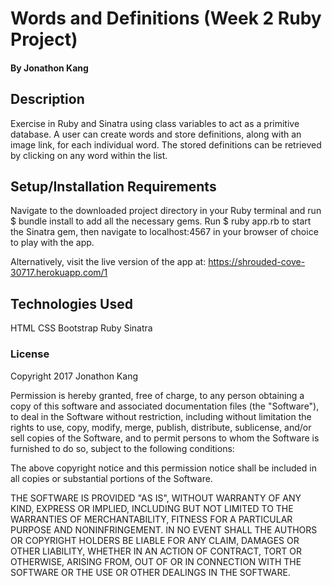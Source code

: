 # Words and Definitions (Week 2 Ruby Project)

#### By Jonathon Kang

## Description

Exercise in Ruby and Sinatra using class variables to act as a primitive database. A user can create words and store definitions, along with an image link, for each individual word. The stored definitions can be retrieved by clicking on any word within the list.

## Setup/Installation Requirements

Navigate to the downloaded project directory in your Ruby terminal and run $ bundle install to add all the necessary gems. Run $ ruby app.rb to start the Sinatra gem, then navigate to localhost:4567 in your browser of choice to play with the app.

Alternatively, visit the live version of the app at:
https://shrouded-cove-30717.herokuapp.com/1

## Technologies Used

HTML
CSS
Bootstrap
Ruby
Sinatra

### License

Copyright 2017 Jonathon Kang

Permission is hereby granted, free of charge, to any person obtaining a copy of this software and associated documentation files (the "Software"), to deal in the Software without restriction, including without limitation the rights to use, copy, modify, merge, publish, distribute, sublicense, and/or sell copies of the Software, and to permit persons to whom the Software is furnished to do so, subject to the following conditions:

The above copyright notice and this permission notice shall be included in all copies or substantial portions of the Software.

THE SOFTWARE IS PROVIDED "AS IS", WITHOUT WARRANTY OF ANY KIND, EXPRESS OR IMPLIED, INCLUDING BUT NOT LIMITED TO THE WARRANTIES OF MERCHANTABILITY, FITNESS FOR A PARTICULAR PURPOSE AND NONINFRINGEMENT. IN NO EVENT SHALL THE AUTHORS OR COPYRIGHT HOLDERS BE LIABLE FOR ANY CLAIM, DAMAGES OR OTHER LIABILITY, WHETHER IN AN ACTION OF CONTRACT, TORT OR OTHERWISE, ARISING FROM, OUT OF OR IN CONNECTION WITH THE SOFTWARE OR THE USE OR OTHER DEALINGS IN THE SOFTWARE.
